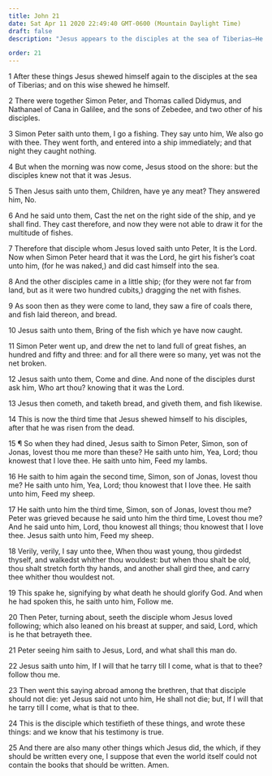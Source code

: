 ```yaml
---
title: John 21
date: Sat Apr 11 2020 22:49:40 GMT-0600 (Mountain Daylight Time)
draft: false
description: "Jesus appears to the disciples at the sea of Tiberias—He says, Feed my sheep—He foretells Peter’s martyrdom and that John will not die."

order: 21
---
```

    
1 After these things Jesus shewed himself again to the disciples at the sea of Tiberias; and on this wise shewed he himself.

2 There were together Simon Peter, and Thomas called Didymus, and Nathanael of Cana in Galilee, and the sons of Zebedee, and two other of his disciples.

3 Simon Peter saith unto them, I go a fishing. They say unto him, We also go with thee. They went forth, and entered into a ship immediately; and that night they caught nothing.

4 But when the morning was now come, Jesus stood on the shore: but the disciples knew not that it was Jesus.

5 Then Jesus saith unto them, Children, have ye any meat? They answered him, No.

6 And he said unto them, Cast the net on the right side of the ship, and ye shall find. They cast therefore, and now they were not able to draw it for the multitude of fishes.

7 Therefore that disciple whom Jesus loved saith unto Peter, It is the Lord. Now when Simon Peter heard that it was the Lord, he girt his fisher’s coat unto him, (for he was naked,) and did cast himself into the sea.

8 And the other disciples came in a little ship; (for they were not far from land, but as it were two hundred cubits,) dragging the net with fishes.

9 As soon then as they were come to land, they saw a fire of coals there, and fish laid thereon, and bread.

10 Jesus saith unto them, Bring of the fish which ye have now caught.

11 Simon Peter went up, and drew the net to land full of great fishes, an hundred and fifty and three: and for all there were so many, yet was not the net broken.

12 Jesus saith unto them, Come and dine. And none of the disciples durst ask him, Who art thou? knowing that it was the Lord.

13 Jesus then cometh, and taketh bread, and giveth them, and fish likewise.

14 This is now the third time that Jesus shewed himself to his disciples, after that he was risen from the dead.

15 ¶ So when they had dined, Jesus saith to Simon Peter, Simon, son of Jonas, lovest thou me more than these? He saith unto him, Yea, Lord; thou knowest that I love thee. He saith unto him, Feed my lambs.

16 He saith to him again the second time, Simon, son of Jonas, lovest thou me? He saith unto him, Yea, Lord; thou knowest that I love thee. He saith unto him, Feed my sheep.

17 He saith unto him the third time, Simon, son of Jonas, lovest thou me? Peter was grieved because he said unto him the third time, Lovest thou me? And he said unto him, Lord, thou knowest all things; thou knowest that I love thee. Jesus saith unto him, Feed my sheep.

18 Verily, verily, I say unto thee, When thou wast young, thou girdedst thyself, and walkedst whither thou wouldest: but when thou shalt be old, thou shalt stretch forth thy hands, and another shall gird thee, and carry thee whither thou wouldest not.

19 This spake he, signifying by what death he should glorify God. And when he had spoken this, he saith unto him, Follow me.

20 Then Peter, turning about, seeth the disciple whom Jesus loved following; which also leaned on his breast at supper, and said, Lord, which is he that betrayeth thee.

21 Peter seeing him saith to Jesus, Lord, and what shall this man do.

22 Jesus saith unto him, If I will that he tarry till I come, what is that to thee? follow thou me.

23 Then went this saying abroad among the brethren, that that disciple should not die: yet Jesus said not unto him, He shall not die; but, If I will that he tarry till I come, what is that to thee.

24 This is the disciple which testifieth of these things, and wrote these things: and we know that his testimony is true.

25 And there are also many other things which Jesus did, the which, if they should be written every one, I suppose that even the world itself could not contain the books that should be written. Amen.
